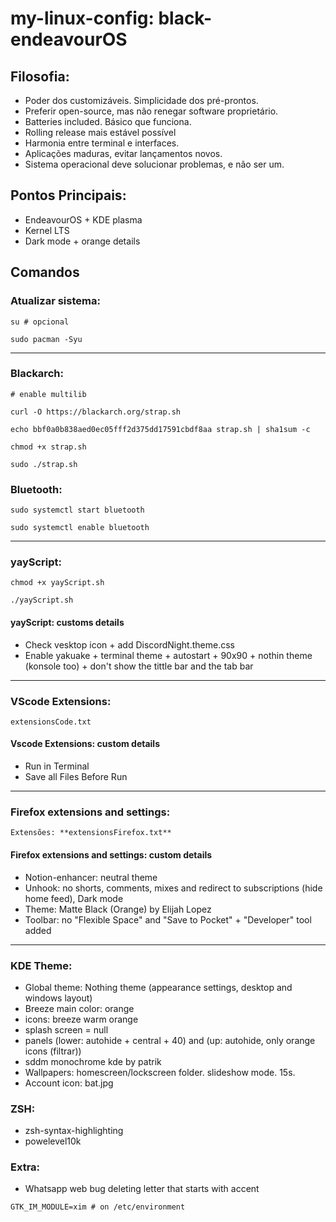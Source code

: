 # my-linux-config: black-endeavourOS

## Filosofia:
- Poder dos customizáveis. Simplicidade dos pré-prontos.
- Preferir open-source, mas não renegar software proprietário.
- Batteries included. Básico que funciona.
- Rolling release mais estável possível
- Harmonia entre terminal e interfaces.
- Aplicações maduras, evitar lançamentos novos. 
- Sistema operacional deve solucionar problemas, e não ser um.

## Pontos Principais:
- EndeavourOS + KDE plasma
- Kernel LTS
- Dark mode + orange details

## Comandos

### Atualizar sistema:
```
su # opcional
```
```
sudo pacman -Syu
```

--- 

### Blackarch:
```
# enable multilib

curl -O https://blackarch.org/strap.sh

echo bbf0a0b838aed0ec05fff2d375dd17591cbdf8aa strap.sh | sha1sum -c

chmod +x strap.sh

sudo ./strap.sh

```

### Bluetooth:
```
sudo systemctl start bluetooth

sudo systemctl enable bluetooth
```

---

### yayScript:
```
chmod +x yayScript.sh
```
```
./yayScript.sh
```
#### yayScript: customs details
- Check vesktop icon + add DiscordNight.theme.css
- Enable yakuake + terminal theme + autostart  + 90x90 + nothin theme (konsole too) + don't show the tittle bar and the tab bar


---

### VScode Extensions:
```
extensionsCode.txt
```
#### Vscode Extensions: custom details
- Run in Terminal
- Save all Files Before Run

---

### Firefox extensions and settings:
```
Extensões: **extensionsFirefox.txt**
```

#### Firefox extensions and settings: custom details
- Notion-enhancer: neutral theme
- Unhook: no shorts, comments, mixes and redirect to subscriptions (hide home feed), Dark mode
- Theme: Matte Black (Orange) by Elijah Lopez
- Toolbar: no "Flexible Space" and "Save to Pocket" + "Developer" tool added

---

### KDE Theme:
- Global theme: Nothing theme (appearance settings, desktop and windows layout)
- Breeze main color: orange
- icons: breeze warm orange
- splash screen = null
- panels (lower: autohide + central + 40) and (up: autohide, only orange icons (filtrar))
- sddm monochrome kde by patrik
- Wallpapers: homescreen/lockscreen folder. slideshow mode. 15s.
- Account icon: bat.jpg

### ZSH:
- zsh-syntax-highlighting
- powelevel10k

### Extra:
- Whatsapp web bug deleting letter that starts with accent
```
GTK_IM_MODULE=xim # on /etc/environment 
```